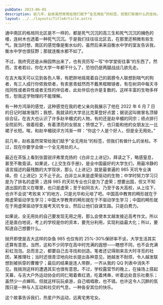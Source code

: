```yaml
---
pubDate: 2023-06-05
description: 前几年，赵栋虽然常常给我们赋予”全无用处“的标签，但我们有做什么的坐标。不过，现在你要学会做一个全无用处的人。
layout: ../../layouts/TitleArticle.astro
---
```


通中南区的格局同北区是不一样的，都是死气沉沉的高三生和死气沉沉的赭色的楼，连树木也透着一种死气沉沉。于是我们往往往北区去，在那里还稍微有些生气。我当时想，南区的感觉像是衡水似的，虽然后来来自衡水中学的室友告诉我，衡水中学也很狂野；那就连衡水都不如了。

不过，我终究还是从楸园熬出来了，也有资历写一写“中学堂街往事“的东西了。然而，言者若曰，你在大学一年都干什么了，恐怕仍是两腿战战几欲先走。

在吉大每天可以见到各色人等，有肥胖地摇晃着自己的肩膀令人联想到喘气的狗者，有三人成行你侬我侬者，有卖崽青蛙然而不戴黑框眼镜者，有在树洞中每天寻找同性或者异性或者无性的伴侣者，此处伴侣也许是复数的。这样丰富的生物多样性，恕我这学物理的不能理解。

有一种方鸿渐的感觉，这种感觉在我的老父亲向我展示了他在 2022 年 6 月 7
日的日记时越发强烈；我想，我就读的大学总比克莱登好点罢；据说这叫做冒名顶替综合征。在吉大也认识了许多赵辛楣式的人物，有的还是赵辛楣的同宗；绩点排行全院前列，做着班委，有着漂亮的女朋友；愤恨之下，也只能和他的女朋友比一比裙子长短。唉，和赵辛楣锐评方鸿渐一样：“你这个人是个好人，但是全无用处。”

前几年，赵栋虽然常常给我们赋予”全无用处“的标签，但我们有做什么的坐标。不过，现在你要学会做一个全无用处的人。

最近在茶饭上看到张震锐评弗里克扬的《白非立上进记》，拜读之下，略感窒息，甚至不敢竟读。如果说，《上交生存手册》，是全中国最好的大学生们，用最冷静的语言描述的最残酷的大学现状，那么《上进记》就是最普遍的
985 天坑专业演绎。但《上进记》又不止于此。白非立从来是虚荣驱动的生物；中学时努力学习只是为了排名的虚荣；选择 985
的天坑专业也只是为了虚荣；想要出国，但又不知道出国的意义在哪里，也只是虚荣；至于如同吉大、乃至于各大高校，从上往下，也许不会说“考败来
X”的地方，只是光华和元培了吧。中国高中教育的畸形就在于用虚荣驱动学生学习；中国大学教育的畸形就在于不驱动学生学习；中国的畸形就在于用虚荣驱动学生报考天坑专业，然后让他们自谋生路。只是白费力。

如果说，全无用处的自己要发现无用之用，那么会使本文越发接近高考作文。所以还是直白地说，考上的学校是你的资本，要充分利用，实现利益最大化；所以，要知道自己想要什么。

抛开即使是吉大这样的杂鱼 985 也仅有的
25%-30%保研率不谈，大学生活其实还算有意思。当然，这和不少同学在高中时充满的遐想——瞎想不同，也不会充满彩虹泡泡。总而言之，都要自己去寻找和创造。笔者还记得刚来吉大时寻觅的社团，某推理社；当时还很青涩地向社长提出各种意见，她越发不耐烦，令人越发联想到被拆穿的曹雅宁；最后的结果是连人带群，一齐从我的
QQ
列表中消失不见。我揣测这样的遭遇其实也很有意思。不过，学校露营节的晚上，在操场上搭起天幕，与吉大户外运动协会的同仁喝着煮红酒，吃着烤串，听着远处音乐社奏乐；虽然少一点蝉鸣，但就这样玩玩桌游，自己唱唱歌，也不错。也许这令人沉醉的氛围只是一种与人互动和社交的气息，一种各安其位的快乐。

这个故事告诉我们，热爱户外运动，远离宅男宅女。

